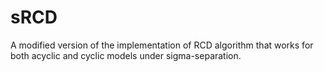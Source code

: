 # sRCD
A modified version of the implementation of RCD algorithm that works for both acyclic and cyclic models under sigma-separation.
